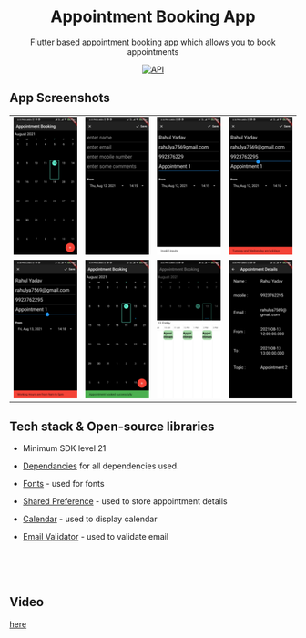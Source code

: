 <h1 align="center">Appointment Booking App</h1>

<p align="center">  
Flutter based appointment booking app which allows you to book appointments
</p>

<p align="center">
  <a href="https://android-arsenal.com/api?level=21"><img alt="API" src="https://img.shields.io/badge/API-21%2B-brightgreen.svg?style=flat"/></a>
</p>


## App Screenshots

<table>
  <tr>
    <td><img src="https://github.com/rahul6975/Calendar-Book-App/blob/master/appointment_booking_app/screenshots/1.jpg" width="200"/></td>
    <td><img src="https://github.com/rahul6975/Calendar-Book-App/blob/master/appointment_booking_app/screenshots/2.jpg" width="200"/></td>
     <td><img src="https://github.com/rahul6975/Calendar-Book-App/blob/master/appointment_booking_app/screenshots/3.jpg" width="200"/></td>
     <td><img src="https://github.com/rahul6975/Calendar-Book-App/blob/master/appointment_booking_app/screenshots/4.jpg" width="200"/></td>
  </tr>
  
<tr>
    <td><img src="https://github.com/rahul6975/Calendar-Book-App/blob/master/appointment_booking_app/screenshots/5.jpg" width="200"/></td>
     <td><img src="https://github.com/rahul6975/Calendar-Book-App/blob/master/appointment_booking_app/screenshots/6.jpg" width="200"/></td>
     <td><img src="https://github.com/rahul6975/Calendar-Book-App/blob/master/appointment_booking_app/screenshots/7.jpg" width="200"/></td>
  <td><img src="https://github.com/rahul6975/Calendar-Book-App/blob/master/appointment_booking_app/screenshots/8.jpg" width="200"/></td>
  </tr>
 </table>

## Tech stack & Open-source libraries
- Minimum SDK level 21
- [Dependancies](https://github.com/rahul6975/Calendar-Book-App/blob/master/appointment_booking_app/pubspec.yaml) for all dependencies used.

- [Fonts](https://flutter.dev/docs/cookbook/design/fonts) - used for fonts
- [Shared Preference](https://pub.dev/packages/shared_preferences) - used to store appointment details
- [Calendar](https://pub.dev/packages/syncfusion_flutter_calendar) - used to display calendar
- [Email Validator](https://pub.dev/packages/email_validator) - used to validate email
</br>
</br>
</br>

## Video
[here](https://drive.google.com/file/d/1LXAHNd5vlaiuoTWLWxQ5pDXOr2Hf61vS/view?usp=drivesdk)
